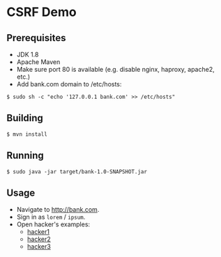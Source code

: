 # CSRF Demo

## Prerequisites

* JDK 1.8
* Apache Maven
* Make sure port 80 is available (e.g. disable nginx, haproxy, apache2, etc.)
* Add bank.com domain to /etc/hosts:
```
$ sudo sh -c "echo '127.0.0.1 bank.com' >> /etc/hosts"
```

## Building

```
$ mvn install
```

## Running

```
$ sudo java -jar target/bank-1.0-SNAPSHOT.jar
```

## Usage

* Navigate to http://bank.com.
* Sign in as `lorem` / `ipsum`.
* Open hacker's examples:
    * [hacker1](../hacker1.html)
    * [hacker2](../hacker2.html)
    * [hacker3](../hacker3.html)
